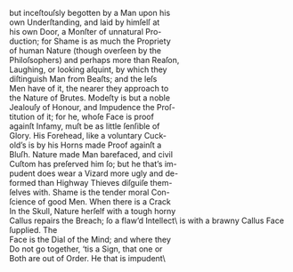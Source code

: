 but inceſtouſsly begotten by a Man upon his\own Underſtanding, and laid by himſelſ at\his own Door, a Monſter of unnatural Pro-\duction; for Shame is as much the Propriety\of human Nature (though overſeen by the\Philoſsophers) and perhaps more than Reaſon,\Laughing, or looking aſquint, by which they\diſtinguish Man from Beaſts; and the leſs\Men have of it, the nearer they approach to\the Nature of Brutes. Modeſty is but a noble\Jealouſy of Honour, and Impudence the Proſ-\titution of it; for he, whoſe Face is proof\againſt Infamy, muſt be as little ſenſible of\Glory. His Forehead, like a voluntary Cuck-\old’s is by his Horns made Proof againſt a\Bluſh. Nature made Man barefaced, and civil\Cuſtom has preſerved him ſo; but he that’s im-\pudent does wear a Vizard more ugly and de-\formed than Highway Thieves diſguiſe them-\ſelves with. Shame is the tender moral Con-\ſcience of good Men. When there is a Crack\In the Skull, Nature herſelf with a tough horny\Callus repairs the Breach; ſo a flaw’d Intellect\ is with a brawny Callus Face ſupplied. The\Face is the Dial of the Mind; and where they\Do not go together, ‘tis a Sign, that one or\Both are out of Order. He that is impudent\
